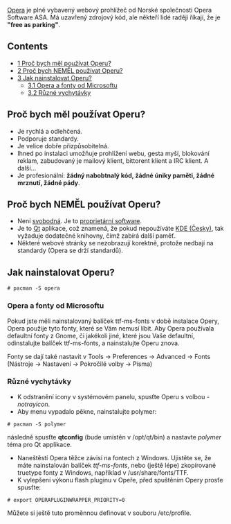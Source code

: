 [Opera](http://www.opera.com) je plně vybavený webový prohlížeč od Norské společnosti Opera Software ASA. Má uzavřený zdrojový kód, ale někteří lidé raději říkají, že je **"free as parking"**.

## Contents

*   [1 Proč bych měl používat Operu?](#Pro.C4.8D_bych_m.C4.9Bl_pou.C5.BE.C3.ADvat_Operu.3F)
*   [2 Proč bych NEMĚL používat Operu?](#Pro.C4.8D_bych_NEM.C4.9AL_pou.C5.BE.C3.ADvat_Operu.3F)
*   [3 Jak nainstalovat Operu?](#Jak_nainstalovat_Operu.3F)
    *   [3.1 Opera a fonty od Microsoftu](#Opera_a_fonty_od_Microsoftu)
    *   [3.2 Různé vychytávky](#R.C5.AFzn.C3.A9_vychyt.C3.A1vky)

## Proč bych měl používat Operu?

*   Je rychlá a odlehčená.
*   Podporuje standardy.
*   Je velice dobře přizpůsobitelná.
*   Ihned po instalaci umožňuje prohlížení webu, gesta myší, blokování reklam, zabudovaný je mailový klient, bittorent klient a IRC klient. A další...
*   Je profesionální: **žádný nabobtnalý kód, žádné úniky paměti, žádné mrznutí, žádné pády**.

## Proč bych NEMĚL používat Operu?

*   Není [svobodná](http://www.gnu.org/philosophy/free-sw.html). Je to [proprietární software](http://en.wikipedia.org/wiki/Proprietary_software).
*   Je to [Qt](http://en.wikipedia.org/wiki/Qt_(toolkit)) aplikace, což znamená, že pokud nepoužíváte [KDE (Česky)](/index.php/KDE_(%C4%8Cesky) "KDE (Česky)"), tak vyžaduje dodatečné knihovny, čímž zabírá další paměť.
*   Některé webové stránky se nezobrazují korektně, protože nedbají na standardy (Opera se drží standardů).

## Jak nainstalovat Operu?

```
# pacman -S opera

```

### Opera a fonty od Microsoftu

Pokud jste měli nainstalovaný balíček ttf-ms-fonts v době instalace Opery, Opera použije tyto fonty, které se Vám nemusí líbit. Aby Opera používala defaultní fonty z Gnome, či jakékoli jiné, které jsou Vaše defaultní, odinstalujte balíček ttf-ms-fonts, a nainstalujte Operu znova.

Fonty se dají také nastavit v Tools -> Preferences -> Advanced -> Fonts
(Nástroje -> Nastavení -> Pokročilé volby -> Písma)

### Různé vychytávky

*   K odstranění icony v systémovém panelu, spusťte Operu s volbou *-notrayicon*.
*   Aby menu vypadalo pěkne, nainstalujte polymer:

```
# pacman -S polymer

```

následně spusťte **qtconfig** (bude umístěn v /opt/qt/bin) a nastavte *polymer* téma pro Qt applikace.

*   Naneštěstí Opera těžce závisí na fontech z Windows. Ujistěte se, že máte nainstalován balíček *ttf-ms-fonts*, nebo (ještě lépe) zkopírované truetype fonty z Windows, například v /usr/share/fonts/TTF.
*   K vylepšení výkonu flash pluginu v Opeře, před spuštěním Opery prosťe spusťte:

```
# export OPERAPLUGINWRAPPER_PRIORITY=0

```

Můžete si ještě tuto proměnnou definovat v souboru /etc/profile.